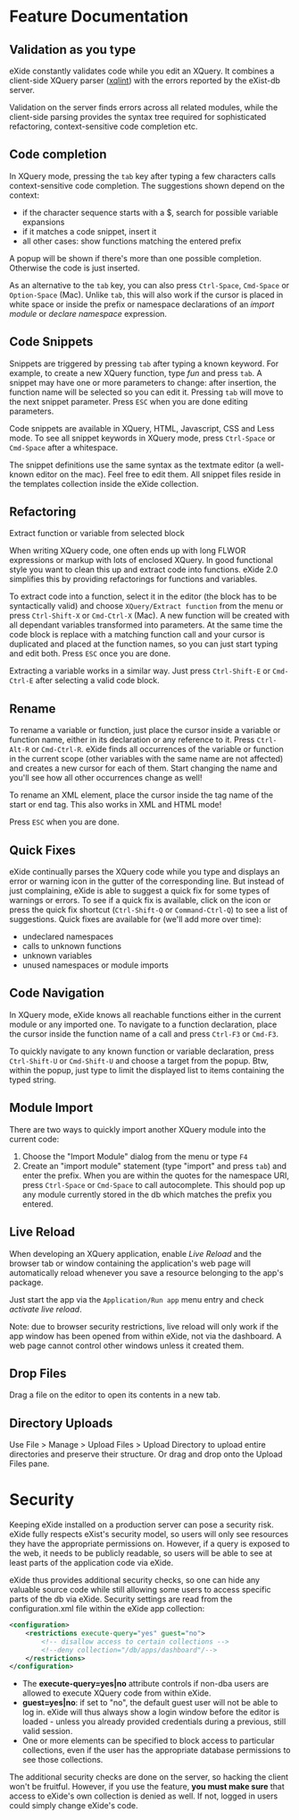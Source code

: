 # Feature Documentation

## Validation as you type

eXide constantly validates code while you edit an XQuery. It combines a client-side XQuery parser 
(<a href="https://github.com/wcandillon/xqlint">xqlint</a>) with
the errors reported by the eXist-db server.

Validation on the server finds errors across all related modules,
while the client-side parsing provides the syntax tree required for sophisticated refactoring, context-sensitive
code completion etc.

## Code completion

In XQuery mode, pressing the `tab` key after typing a few characters calls context-sensitive code completion. 
The suggestions shown depend on the context:

* if the character sequence starts with a $, search for possible variable expansions
* if it matches a code snippet, insert it
* all other cases: show functions matching the entered prefix

A popup will be shown if there's more than one possible completion. Otherwise the code is just inserted.

As an alternative to the `tab` key, you can also press `Ctrl-Space`, `Cmd-Space` or
`Option-Space` (Mac). Unlike `tab`, this will also work if the cursor is placed in white space
or inside the prefix or namespace declarations of an <i>import module</i> or <i>declare namespace</i> expression.

## Code Snippets

Snippets are triggered by pressing
`tab` after typing a known keyword. For example, to create a new XQuery function, type
<i>fun</i> and press `tab`. A snippet may have one or more parameters to change: after insertion, 
the function name will be selected so you can edit it. Pressing `tab` will move to the next snippet parameter.
Press `ESC` when you are done editing parameters.

Code snippets are available in XQuery, HTML, Javascript, CSS and Less mode. To see all snippet keywords in
XQuery mode, press `Ctrl-Space` or `Cmd-Space` after a whitespace.

The snippet definitions use the same syntax as the textmate editor (a well-known editor on the mac). Feel free
to edit them. All snippet files reside in the templates collection inside the eXide collection.

## Refactoring

Extract function or variable from selected block

When writing XQuery code, one often ends up with long FLWOR expressions or markup with lots of enclosed XQuery.
In good functional style you want to clean this up and extract code into functions. eXide 2.0 simplifies this by
providing refactorings for functions and variables.

To extract code into a function, select it in the editor (the block has to be syntactically valid) and choose
`XQuery/Extract function` from the menu or press `Ctrl-Shift-X` or
`Cmd-Ctrl-X` (Mac). A new function will be created with all dependant variables transformed into parameters.
At the same time the code block is replace with a matching function call and your cursor is duplicated and placed
at the function names, so you can just start typing and edit both. Press `ESC` once you are done.

Extracting a variable works in a similar way. Just press `Ctrl-Shift-E` or `Cmd-Ctrl-E`
after selecting a valid code block.

## Rename

To rename a variable or function, just place the cursor inside a variable or function name, either in its declaration
or any reference to it. Press `Ctrl-Alt-R` or `Cmd-Ctrl-R`. eXide finds all occurrences of the variable or function in the current scope (other variables with
the same name are not affected) and creates a new cursor for each of them. Start changing the name and you'll see how all
other occurrences change as well!

To rename an XML element, place the cursor inside the tag name of the start or end tag. This also works in
XML and HTML mode!

Press `ESC` when you are done.

## Quick Fixes

eXide continually parses the XQuery code while you type and displays an error or warning icon in the gutter of
the corresponding line. But instead of just complaining, eXide is able to suggest a quick fix for some types
of warnings or errors. To see if a quick fix is available, click on the icon or press the quick fix shortcut
(`Ctrl-Shift-Q` or `Command-Ctrl-Q`) to see a list of suggestions. Quick fixes are available for
(we'll add more over time):

* undeclared namespaces
* calls to unknown functions
* unknown variables
* unused namespaces or module imports

## Code Navigation

In XQuery mode, eXide knows all reachable functions either in the current module or any imported one.
To navigate to a function declaration, place the cursor inside the function name of a call and press
`Ctrl-F3` or `Cmd-F3`.

To quickly navigate to any known function or variable declaration, press `Ctrl-Shift-U`
or `Cmd-Shift-U` and choose a target from the popup. Btw, within the popup, just type to
limit the displayed list to items containing the typed string.

## Module Import

There are two ways to quickly import another XQuery module into the current code:

1. Choose the "Import Module" dialog from the menu or type `F4`
2. Create an "import module" statement (type "import" and press `tab`) and enter the prefix. When you are within the quotes for 
the namespace URI, press `Ctrl-Space` or `Cmd-Space` to call autocomplete. This should pop up any module currently stored in the db which matches the prefix you entered.

## Live Reload

When developing an XQuery application, enable *Live Reload* and the browser
tab or window containing the application's web page will automatically reload whenever
you save a resource belonging to the app's package.

Just start the app via the `Application/Run app` menu entry and check
*activate live reload*.

Note: due to browser security restrictions, live reload will only work if the app window has been
opened from within eXide, not via the dashboard. A web page cannot control other windows unless it
created them.

## Drop Files

Drag a file on the editor to open its contents in a new tab.

## Directory Uploads

Use File > Manage > Upload Files > Upload Directory to upload
entire directories and preserve their structure. Or drag and drop onto the Upload Files pane.

# Security

Keeping eXide installed on a production server can pose a security risk. eXide fully respects eXist's security model, 
so users will only see resources they have the appropriate permissions on. However, if a query is exposed to the web, it
needs to be publicly readable, so users will be able to see at least parts of the application code via eXide.

eXide thus provides additional security checks, so one can hide any valuable source code while still allowing 
some users to access specific parts of the db via eXide. Security settings are read from the configuration.xml file
within the eXide app collection:

```xml
<configuration>
    <restrictions execute-query="yes" guest="no">
        <!-- disallow access to certain collections -->
        <!--deny collection="/db/apps/dashboard"/-->
    </restrictions>
</configuration>
```

* The **execute-query=yes|no** attribute controls if non-dba users are allowed to execute XQuery code 
from within eXide.
* **guest=yes|no**: if set to "no", the default guest user will not be able to log in. eXide will
    thus always show a login window before the editor is loaded - unless you already provided credentials during
    a previous, still valid session.
* One or more **<deny>** elements can be specified to block access to particular collections, even if the user
    has the appropriate database permissions to see those collections.

The additional security checks are done on the server, so hacking the client won't be fruitful. However, if you use
the <deny> feature, **you must make sure** that access to eXide's own collection is denied as well.
If not, logged in users could simply change eXide's code.